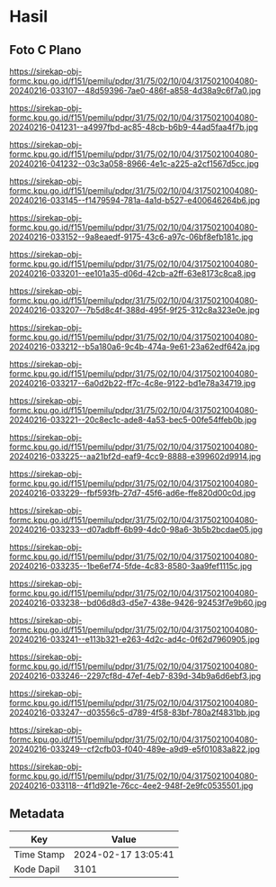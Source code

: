 # Hasil

## Foto C Plano

https://sirekap-obj-formc.kpu.go.id/f151/pemilu/pdpr/31/75/02/10/04/3175021004080-20240216-033107--48d59396-7ae0-486f-a858-4d38a9c6f7a0.jpg

https://sirekap-obj-formc.kpu.go.id/f151/pemilu/pdpr/31/75/02/10/04/3175021004080-20240216-041231--a4997fbd-ac85-48cb-b6b9-44ad5faa4f7b.jpg

https://sirekap-obj-formc.kpu.go.id/f151/pemilu/pdpr/31/75/02/10/04/3175021004080-20240216-041232--03c3a058-8966-4e1c-a225-a2cf1567d5cc.jpg

https://sirekap-obj-formc.kpu.go.id/f151/pemilu/pdpr/31/75/02/10/04/3175021004080-20240216-033145--f1479594-781a-4a1d-b527-e400646264b6.jpg

https://sirekap-obj-formc.kpu.go.id/f151/pemilu/pdpr/31/75/02/10/04/3175021004080-20240216-033152--9a8eaedf-9175-43c6-a97c-06bf8efb181c.jpg

https://sirekap-obj-formc.kpu.go.id/f151/pemilu/pdpr/31/75/02/10/04/3175021004080-20240216-033201--ee101a35-d06d-42cb-a2ff-63e8173c8ca8.jpg

https://sirekap-obj-formc.kpu.go.id/f151/pemilu/pdpr/31/75/02/10/04/3175021004080-20240216-033207--7b5d8c4f-388d-495f-9f25-312c8a323e0e.jpg

https://sirekap-obj-formc.kpu.go.id/f151/pemilu/pdpr/31/75/02/10/04/3175021004080-20240216-033212--b5a180a6-9c4b-474a-9e61-23a62edf642a.jpg

https://sirekap-obj-formc.kpu.go.id/f151/pemilu/pdpr/31/75/02/10/04/3175021004080-20240216-033217--6a0d2b22-ff7c-4c8e-9122-bd1e78a34719.jpg

https://sirekap-obj-formc.kpu.go.id/f151/pemilu/pdpr/31/75/02/10/04/3175021004080-20240216-033221--20c8ec1c-ade8-4a53-bec5-00fe54ffeb0b.jpg

https://sirekap-obj-formc.kpu.go.id/f151/pemilu/pdpr/31/75/02/10/04/3175021004080-20240216-033225--aa21bf2d-eaf9-4cc9-8888-e399602d9914.jpg

https://sirekap-obj-formc.kpu.go.id/f151/pemilu/pdpr/31/75/02/10/04/3175021004080-20240216-033229--fbf593fb-27d7-45f6-ad6e-ffe820d00c0d.jpg

https://sirekap-obj-formc.kpu.go.id/f151/pemilu/pdpr/31/75/02/10/04/3175021004080-20240216-033233--d07adbff-6b99-4dc0-98a6-3b5b2bcdae05.jpg

https://sirekap-obj-formc.kpu.go.id/f151/pemilu/pdpr/31/75/02/10/04/3175021004080-20240216-033235--1be6ef74-5fde-4c83-8580-3aa9fef1115c.jpg

https://sirekap-obj-formc.kpu.go.id/f151/pemilu/pdpr/31/75/02/10/04/3175021004080-20240216-033238--bd06d8d3-d5e7-438e-9426-92453f7e9b60.jpg

https://sirekap-obj-formc.kpu.go.id/f151/pemilu/pdpr/31/75/02/10/04/3175021004080-20240216-033241--e113b321-e263-4d2c-ad4c-0f62d7960905.jpg

https://sirekap-obj-formc.kpu.go.id/f151/pemilu/pdpr/31/75/02/10/04/3175021004080-20240216-033246--2297cf8d-47ef-4eb7-839d-34b9a6d6ebf3.jpg

https://sirekap-obj-formc.kpu.go.id/f151/pemilu/pdpr/31/75/02/10/04/3175021004080-20240216-033247--d03556c5-d789-4f58-83bf-780a2f4831bb.jpg

https://sirekap-obj-formc.kpu.go.id/f151/pemilu/pdpr/31/75/02/10/04/3175021004080-20240216-033249--cf2cfb03-f040-489e-a9d9-e5f01083a822.jpg

https://sirekap-obj-formc.kpu.go.id/f151/pemilu/pdpr/31/75/02/10/04/3175021004080-20240216-033118--4f1d921e-76cc-4ee2-948f-2e9fc0535501.jpg


## Metadata

| Key        | Value               |
| ---------- | ------------------- |
| Time Stamp | 2024-02-17 13:05:41 |
| Kode Dapil | 3101                |



